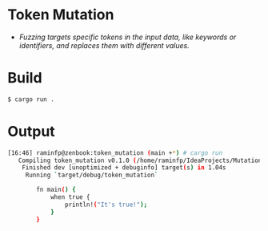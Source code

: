 # Token Mutation

* _Fuzzing targets specific tokens in the input data, like keywords or identifiers, and replaces them with different values._

# Build

```bash
$ cargo run .
```

# Output

```bash
[16:46] raminfp@zenbook:token_mutation (main +*) # cargo run
   Compiling token_mutation v0.1.0 (/home/raminfp/IdeaProjects/Mutation/token_mutation)
    Finished dev [unoptimized + debuginfo] target(s) in 1.04s
     Running `target/debug/token_mutation`

        fn main() {
            when true {
                println!("It's true!");
            }
        }
    

```